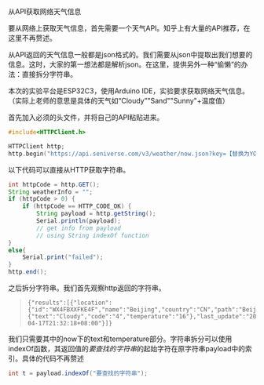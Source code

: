 从API获取网络天气信息

要从网络上获取天气信息，首先需要一个天气API。知乎上有大量的API推荐，在这里不再赘述。

从API返回的天气信息一般都是json格式的。我们需要从json中提取出我们想要的信息。这时，大家的第一想法都是解析json。在这里，提供另外一种“偷懒”的办法：直接拆分字符串。

本次的实验平台是ESP32C3，使用Arduino IDE，实验要求获取网络天气信息。（实际上老师的意思是具体的天气如“Cloudy”"Sand""Sunny"+温度值）

首先加入必须的头文件，并将自己的API粘贴进来。

```c
#include<HTTPClient.h>
```

```c
HTTPClient http;
http.begin("https://api.seniverse.com/v3/weather/now.json?key=【替换为YOUR_SECRET_KEY】&location=beijing&language=en&unit=c");
```

以下代码可以直接从HTTP获取字符串。

```java
int httpCode = http.GET();
String weatherInfo = "";
if (httpCode > 0) {
	if (httpCode == HTTP_CODE_OK) {
        String payload = http.getString();
		Serial.println(payload);
 		// get info from payload
        // using String indexOf function
}
else{
    Serial.print("failed");
}
http.end();
```

之后拆分字符串。我们首先观察http返回的字符串。

>```
>{"results":[{"location":{"id":"WX4FBXXFKE4F","name":"Beijing","country":"CN","path":"Beijing,Beijing,China","timezone":"Asia/Shanghai","timezone_offset":"+08:00"},"now":{"text":"Cloudy","code":"4","temperature":"16"},"last_update":"2023-04-17T21:32:18+08:00"}]}
>```

我们只需要其中的now下的text和temperature部分。字符串拆分可以使用indexOf函数，其返回值的*要查找的字符串*的起始字符在原字符串payload中的索引。具体的代码不再赘述

```java
int t = payload.indexOf("要查找的字符串");
```



